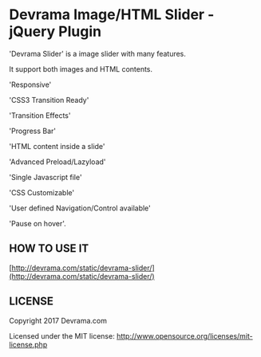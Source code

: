 Devrama Image/HTML Slider - jQuery Plugin
============

'Devrama Slider' is a image slider with many features.

It support both images and HTML contents.

'Responsive'

'CSS3 Transition Ready'

'Transition Effects'

'Progress Bar'

'HTML content inside a slide'

'Advanced Preload/Lazyload'

'Single Javascript file'

'CSS Customizable'

'User defined Navigation/Control available'

'Pause on hover'.


HOW TO USE IT
---------------

[http://devrama.com/static/devrama-slider/](http://devrama.com/static/devrama-slider/)



LICENSE
---------
Copyright 2017 Devrama.com

Licensed under the MIT license:
http://www.opensource.org/licenses/mit-license.php
